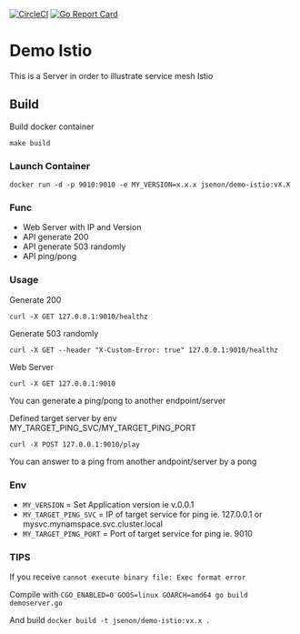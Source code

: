 [![CircleCI](https://circleci.com/gh/jsenon/demo-istio.svg?style=svg)](https://circleci.com/gh/jsenon/demo-istio)
[![Go Report Card](https://goreportcard.com/badge/github.com/jsenon/demo-istio)](https://goreportcard.com/report/github.com/jsenon/demo-istio)

# Demo Istio
 
This is a Server in order to illustrate service mesh Istio

## Build

Build docker container
```
make build
```

### Launch Container

```
docker run -d -p 9010:9010 -e MY_VERSION=x.x.x jsenon/demo-istio:vX.X
```

### Func

- Web Server with IP and Version 
- API generate 200
- API generate 503 randomly
- API ping/pong

### Usage

Generate 200
```
curl -X GET 127.0.0.1:9010/healthz
```

Generate 503 randomly
```
curl -X GET --header "X-Custom-Error: true" 127.0.0.1:9010/healthz
```

Web Server
```
curl -X GET 127.0.0.1:9010
```

You can generate a ping/pong to another endpoint/server 

Defined target server by env MY_TARGET_PING_SVC/MY_TARGET_PING_PORT
```
curl -X POST 127.0.0.1:9010/play
```
You can answer to a ping from another andpoint/server by a pong

### Env

- `MY_VERSION` = Set Application version ie v.0.0.1
- `MY_TARGET_PING_SVC` = IP of target service for ping ie. 127.0.0.1 or mysvc.mynamspace.svc.cluster.local
- `MY_TARGET_PING_PORT` = Port of target service for ping ie. 9010

### TIPS

If you receive `cannot execute binary file: Exec format error`

Compile with  `CGO_ENABLED=0 GOOS=linux GOARCH=amd64 go build demoserver.go`

And build `docker build -t jsenon/demo-istio:vx.x .`

